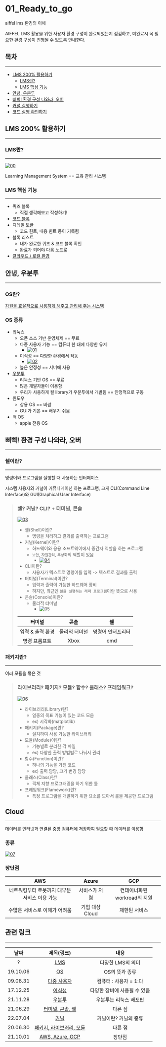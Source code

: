 # 01_Ready_to_go

aiffel lms 환경의 이해

AIFFEL LMS 활용을 위한 사용자 환경 구성이 완료되었는지 점검하고, 미완료시 꼭 필요한 환경 구성이 진행될 수 있도록 안내한다.

## 목차

***

- [LMS 200% 활용하기](#lms-200-활용하기)
  - [LMS란?](#lms란)
  - [LMS 핵심 기능](#LMS-핵심-기능)
- [안녕, 우분투](#안녕-우분투)
- [삐삑! 환경 구성 나와라, 오버](#삐삑-환경-구성-나와라-오버)
- [커널 실행하기](#커널-실행하기)
- [코드 실행 확인하기](#코드-실행-확인하기)

## LMS 200% 활용하기

***

### LMS란?

***

[![00](img/00.png)](https://www.abbreviationfinder.org/ko/acronyms/lms.html)

Learning Management System == 교육 관리 시스탬

### LMS 핵심 기능

***

- 퀴즈 블록
  - 직접 생각해보고 작성하기!
- [코드 블록](#코드-실행-확인하기)
- 디테일 토글
  - 코드 힌트, 내용 힌트 등이 기록됨
- 블록 리스트
  - 내가 완료한 퀴즈 & 코드 블록 확인
  - 완료가 되어야 다음 노드로
- [클라우드 / 로컬 환경](#삐삑-환경-구성-나와라-오버)

## 안녕, 우분투

***

### OS란?

[자원을 효율적으로 사용하게 해주고 관리해 주는 시스템](https://m.blog.naver.com/PostView.naver?isHttpsRedirect=true&blogId=pst8627&logNo=221663921157)

### OS 종류

- 리눅스
  - 오픈 소스 기반 운영체제 == 무료
  - 다중 사용자 기능 == 컴퓨터 한 대에 다양한 유저
    - [![01](img/01.jpeg)](http://it.chosun.com/site/data/html_dir/2009/08/31/2009083185032.html)
  - 이식성 == 다양한 환경에서 작동
    - [![02](img/02.webp)](https://www.youtube.com/watch?v=lbkhHBdRUCI)
  - 높은 안정성 == 서버에 사용
- [우분투](https://unit-15.tistory.com/104)
  - 리눅스 기반 OS == 무료
  - 많은 개발자들이 이용함
  - 우리가 사용하게 될 library가 우분투에서 개발됨 == 안정적으로 구동
- 윈도우
  - 상용 OS == 비쌈
  - GUI가 기본 == 배우기 쉬움
- 맥 OS
  - apple 전용 OS

## 삐삑! 환경 구성 나와라, 오버

***

### 쉘이란?

***
명령어와 프로그램을 실행할 때 사용하는 인터페이스

시스템 사용자와 커널이 커뮤니케이션 하는 프로그램, 크게 CLI(Command Line Interface)와 GUI(Graphical User Interface)

> ### 쉘? 커널? CLI? + 터미널, 콘솔
>
> [![03](img/03.png)](https://www.geeksforgeeks.org/difference-between-terminal-console-shell-and-command-line/)
>
> - 쉘(Shell)이란?
>   - 명령을 처리하고 결과를 출력하는 프로그램
> - 커널(Kernel)이란?
>   - 하드웨어와 응용 소프트웨어에서 중간자 역할을 하는 프로그램
>   - `보안`, `자원관리`, `추상화`의 역할이 있음
>     - [![04](img/04.png)](https://ko.wikipedia.org/wiki/커널_(컴퓨팅))
> - CLI이란?
>   - 사용자가 텍스트로 명령어를 입력 -> 텍스트로 결과를 출력
> - 터미널(Terminal)이란?
>   - 입력과 출력이 가능한 하드웨어 장비
>   - 하지만, 최근엔 `쉘을 실행하는 래퍼 프로그램`이란 뜻으로 사용
> - 콘솔(Console)이란?
>   - 물리적 터미널
>     - ![05](img/05.png)
>
> |터미널|콘솔|쉘|
> |:-:|:-:|:-:|
> |입력 & 출력 환경|물리적 터미널|명령어 인터프리터|
> |명령 프롬프트|Xbox|cmd|

### 패키지란?

***

여러 모듈을 묶은 것

> ### 라이브러리? 패키지? 모듈? 함수? 클래스? 프레임워크?
>
> [![06](img/06.png)](https://thinkreen.github.io/python/py-FunctionModuleClass/)
>
> - 라이브러리(Library)란?
>   - 일종의 목표 기능이 있는 코드 모음
>   - ex) 시각화(matplotlib)
> - 패키지(Package)란?
>   - 설치하여 사용 가능한 라이브러리
> - 모듈(Module)이란?
>   - 기능별로 분리한 각 파일
>   - ex) 다양한 출력 방법별로 나눠서 관리
> - 함수(Function)이란?
>   - 하나의 기능을 가진 코드
>   - ex) 출력 담당, 크기 변경 담당
> - 클래스(Class)란?
>   - 객체 지향 프로그래밍을 하기 위한 틀
> - 프레임워크(Flamework)란?
>   - 특정 프로그램을 개발하기 위한 요소를 모아서 룰을 제공한 프로그램

## Cloud

***

데이터를 인터넷과 연결된 중앙 컴퓨터에 저장하여 필요할 때 데이터를 이용함

### 종류

[![07](img/07.webp)](https://www.bmc.com/blogs/aws-vs-azure-vs-google-cloud-platforms/)

### 장단점

|AWS|Azure|GCP|
|:-:|:-:|:-:|
|네트워킹부터 로봇까지 대부분 서비스 이용 가능|서비스가 저렴|컨테이너화된 workroad의 지원|
|수많은 서비스로 이해가 어려움|기업 대상 Cloud|제한된 서비스|

## 관련 링크

***
|날짜|제목(링크)|내용|
|:-:|:--------:|:--:|
|?|[LMS](https://www.abbreviationfinder.org/ko/acronyms/lms.html)|다양한 LMS의 의미|
|19.10.06|[OS](https://m.blog.naver.com/PostView.naver?isHttpsRedirect=true&blogId=pst8627&logNo=221663921157)|OS의 뜻과 종류|
|09.08.31|[다중 사용자](http://it.chosun.com/site/data/html_dir/2009/08/31/2009083185032.html)|컴퓨터 : 사용자 = 1:다|
|17.12.25|[이식성](https://www.youtube.com/watch?v=lbkhHBdRUCI)|다양한 장비에 사용될 수 있음|
|21.11.28|[우분투](https://unit-15.tistory.com/104)|우분투는 리눅스 배포판|
|21.06.29|[터미널, 콘솔, 쉘](https://www.geeksforgeeks.org/difference-between-terminal-console-shell-and-command-line/)|다른 점|
|22.07.04|[커널](https://ko.wikipedia.org/wiki/커널_(컴퓨팅))|커널이란? 커널의 종류|
|20.06.30|[패키지, 라이브러리, 모듈](https://thinkreen.github.io/python/py-FunctionModuleClass/)|다른 점|
|21.10.01|[AWS, Azure, GCP](ttps://www.bmc.com/blogs/aws-vs-azure-vs-google-cloud-platforms/)|장단점|
